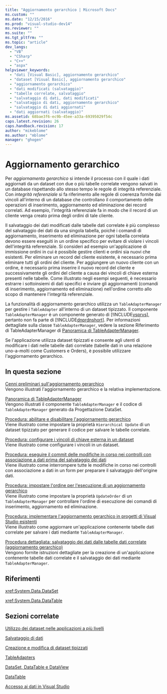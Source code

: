 ```yaml
---
title: "Aggiornamento gerarchico | Microsoft Docs"
ms.custom: ""
ms.date: "12/15/2016"
ms.prod: "visual-studio-dev14"
ms.reviewer: ""
ms.suite: ""
ms.tgt_pltfrm: ""
ms.topic: "article"
dev_langs: 
  - "VB"
  - "CSharp"
  - "C++"
  - "aspx"
helpviewer_keywords: 
  - "dati [Visual Basic], aggiornamento gerarchico"
  - "dataset [Visual Basic], aggiornamento gerarchico"
  - "aggiornamento gerarchico"
  - "dati modificati (salvataggio)"
  - "tabelle correlate, salvataggio"
  - "salvataggio di dati, dati modificati"
  - "salvataggio di dati, aggiornamento gerarchico"
  - "salvataggio di dati aggiornati"
  - "dati aggiornati (salvataggio)"
ms.assetid: 68bae3f6-ec9b-45ee-a33a-69395029f54c
caps.latest.revision: 26
caps.handback.revision: 17
author: "mikeblome"
ms.author: "mblome"
manager: "ghogen"
---
```

# Aggiornamento gerarchico
Per *aggiornamento gerarchico* si intende il processo con il quale i dati aggiornati da un dataset con due o più tabelle correlate vengono salvati in un database rispettando allo stesso tempo le regole di integrità referenziale.  Con *integrità referenziale* si fa riferimento alle regole di coerenza fornite dai vincoli all'interno di un database che controllano il comportamento delle operazioni di inserimento, aggiornamento ed eliminazione dei record correlati.  Ad esempio, l'integrità referenziale fa in modo che il record di un cliente venga creato prima degli ordini di tale cliente.  
  
 Il salvataggio dei dati modificati dalle tabelle dati correlate è più complesso del salvataggio dei dati da una singola tabella,  poiché i comandi di aggiornamento, inserimento ed eliminazione per ogni tabella correlata devono essere eseguiti in un ordine specifico per evitare di violare i vincoli dell'integrità referenziale.  Si consideri ad esempio un'applicazione di immissione ordini in cui è possibile gestire clienti e ordini sia nuovi che esistenti.  Per eliminare un record del cliente esistente, è necessario prima eliminare tutti gli ordini del cliente.  Per aggiungere un nuovo cliente con un ordine, è necessario prima inserire il nuovo record del cliente e successivamente gli ordini del cliente a causa dei vincoli di chiave esterna presenti nelle tabelle.  Come illustrato negli esempi seguenti, è necessario estrarre i sottoinsiemi di dati specifici e inviare gli aggiornamenti \(comandi di inserimento, aggiornamento ed eliminazione\) nell'ordine corretto allo scopo di mantenere l'integrità referenziale.  
  
 La funzionalità di aggiornamento gerarchico utilizza un `TableAdapterManager` per gestire i `TableAdapter` all'interno di un dataset tipizzato.  Il componente `TableAdapterManager` è un componente generato di [!INCLUDE[vsprvs](../code-quality/includes/vsprvs_md.md)], pertanto non fa parte di [!INCLUDE[dnprdnshort](../code-quality/includes/dnprdnshort_md.md)].  Per informazioni dettagliate sulla classe `TableAdapterManager`, vedere la sezione Riferimento di TableAdapterManager di [Panoramica di TableAdapterManager](../Topic/TableAdapterManager%20Overview.md).  
  
 Se l'applicazione utilizza dataset tipizzati e consente agli utenti di modificare i dati nelle tabelle dati correlate \(tabelle dati in una relazione uno\-a\-molti come Customers e Orders\), è possibile utilizzare l'aggiornamento gerarchico.  
  
## In questa sezione  
 [Cenni preliminari sull'aggiornamento gerarchico](../Topic/Hierarchical%20Update%20Overview.md)  
 Vengono illustrati l'aggiornamento gerarchico e la relativa implementazione.  
  
 [Panoramica di TableAdapterManager](../Topic/TableAdapterManager%20Overview.md)  
 Vengono illustrati il componente `TableAdapterManager` e il codice di `TableAdapterManager` generato da Progettazione DataSet.  
  
 [Procedura: abilitare e disabilitare l'aggiornamento gerarchico](../Topic/How%20to:%20Enable%20and%20Disable%20Hierarchical%20Update.md)  
 Viene illustrato come impostare la proprietà `Hierarchical Update` di un dataset tipizzato per generare il codice per salvare le tabelle correlate.  
  
 [Procedura: configurare i vincoli di chiave esterna in un dataset](../Topic/How%20to:%20Configure%20Foreign-Key%20Constraints%20in%20a%20Dataset.md)  
 Viene illustrato come configurare i vincoli in un dataset.  
  
 [Procedura: eseguire il commit delle modifiche in corso nei controlli con associazione a dati prima del salvataggio dei dati](../data-tools/commit-in-process-edits-on-data-bound-controls-before-saving-data.md)  
 Viene illustrato come interrompere tutte le modifiche in corso nei controlli con associazione a dati in un form per preparare il salvataggio dell'origine dati.  
  
 [Procedura: impostare l'ordine per l'esecuzione di un aggiornamento gerarchico](../Topic/How%20to:%20Set%20the%20Order%20When%20Performing%20a%20Hierarchical%20Update.md)  
 Viene illustrato come impostare la proprietà `UpdateOrder` di un `TableAdapterManager` per controllare l'ordine di esecuzione dei comandi di inserimento, aggiornamento ed eliminazione.  
  
 [Procedura: implementare l'aggiornamento gerarchico in progetti di Visual Studio esistenti](../Topic/How%20to:%20Implement%20Hierarchical%20Update%20in%20Existing%20Visual%20Studio%20Projects.md)  
 Viene illustrato come aggiornare un'applicazione contenente tabelle dati correlate per salvare i dati mediante `TableAdapterManager`.  
  
 [Procedura dettagliata: salvataggio dei dati dalle tabelle dati correlate \(aggiornamento gerarchico\)](../Topic/Walkthrough:%20Saving%20Data%20from%20Related%20Data%20Tables%20\(Hierarchical%20Update\).md)  
 Vengono fornite istruzioni dettagliate per la creazione di un'applicazione contenente tabelle dati correlate e il salvataggio dei dati mediante `TableAdapterManager`.  
  
## Riferimenti  
 <xref:System.Data.DataSet>  
  
 <xref:System.Data.DataTable>  
  
## Sezioni correlate  
 [Utilizzo dei dataset nelle applicazioni a più livelli](../data-tools/work-with-datasets-in-n-tier-applications.md)  
  
 [Salvataggio di dati](../data-tools/saving-data.md)  
  
 [Creazione e modifica di dataset tipizzati](../data-tools/creating-and-editing-typed-datasets.md)  
  
 [TableAdapters](../Topic/TableAdapters.md)  
  
 [DataSet, DataTable e DataView](../Topic/DataSets,%20DataTables,%20and%20DataViews.md)  
  
 [DataTable](../Topic/DataTables.md)  
  
 [Accesso ai dati in Visual Studio](../data-tools/accessing-data-in-visual-studio.md)